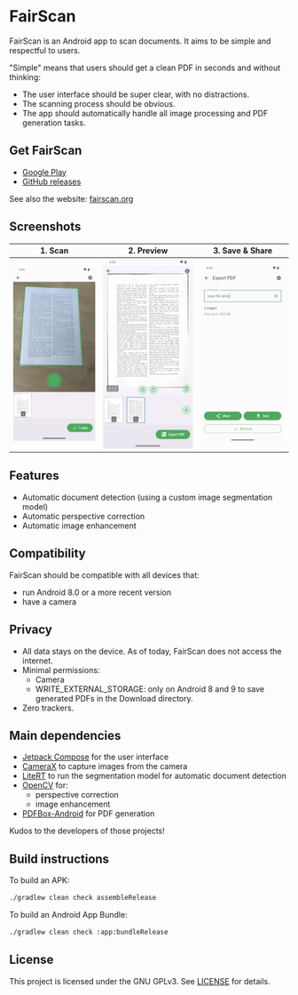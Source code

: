 # FairScan

FairScan is an Android app to scan documents. It aims to be simple and respectful to users.

"Simple" means that users should get a clean PDF in seconds and without thinking:
- The user interface should be super clear, with no distractions.
- The scanning process should be obvious.
- The app should automatically handle all image processing and PDF generation tasks.

## Get FairScan
- [Google Play](https://play.google.com/store/apps/details?id=org.fairscan.app)
- [GitHub releases](https://github.com/pynicolas/FairScan/releases)

See also the website: [fairscan.org](https://fairscan.org)

## Screenshots
| 1. Scan                      | 2. Preview                   | 3. Save & Share              |
|------------------------------|------------------------------|------------------------------|
| ![](screenshots/step-1.webp) | ![](screenshots/step-2.webp) | ![](screenshots/step-3.webp) |

## Features

- Automatic document detection (using a custom image segmentation model)
- Automatic perspective correction
- Automatic image enhancement

## Compatibility

FairScan should be compatible with all devices that:
- run Android 8.0 or a more recent version
- have a camera

## Privacy

- All data stays on the device. As of today, FairScan does not access the internet.
- Minimal permissions:
  - Camera
  - WRITE_EXTERNAL_STORAGE: only on Android 8 and 9 to save generated PDFs in the Download directory.
- Zero trackers.

## Main dependencies

- [Jetpack Compose](https://developer.android.com/compose) for the user interface
- [CameraX](https://developer.android.com/media/camera/camerax) to capture images from the camera
- [LiteRT](https://ai.google.dev/edge/litert) to run the segmentation model for automatic document detection
- [OpenCV](https://opencv.org/) for:
  - perspective correction
  - image enhancement
- [PDFBox-Android](https://github.com/TomRoush/PdfBox-Android) for PDF generation

Kudos to the developers of those projects!

## Build instructions

To build an APK:
```bash
./gradlew clean check assembleRelease
```

To build an Android App Bundle:
```bash
./gradlew clean check :app:bundleRelease
```

## License
This project is licensed under the GNU GPLv3. See [LICENSE](LICENSE) for details.
